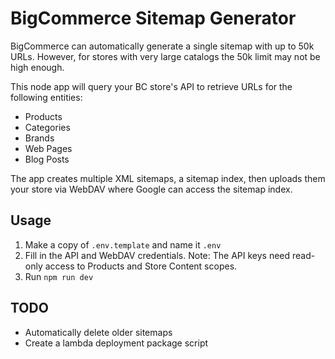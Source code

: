# BigCommerce Sitemap Generator
BigCommerce can automatically generate a single sitemap with up to 50k URLs. However, for stores with very large catalogs the 50k limit may not be high enough.

This node app will query your BC store's API to retrieve URLs for the following entities:
- Products
- Categories
- Brands
- Web Pages
- Blog Posts

The app creates multiple XML sitemaps, a sitemap index, then uploads them your store via WebDAV where Google can access the sitemap index.

## Usage
1. Make a copy of `.env.template` and name it `.env`
2. Fill in the API and WebDAV credentials. Note: The API keys need read-only access to Products and Store Content scopes.
3. Run `npm run dev`

## TODO
- Automatically delete older sitemaps
- Create a lambda deployment package script
